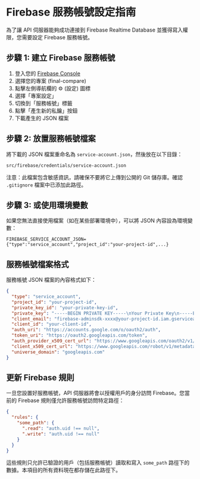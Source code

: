 # Firebase 服務帳號設定指南

為了讓 API 伺服器能夠成功連接到 Firebase Realtime Database 並獲得寫入權限，您需要設定 Firebase 服務帳號。

## 步驟 1: 建立 Firebase 服務帳號

1. 登入您的 [Firebase Console](https://console.firebase.google.com/)
2. 選擇您的專案 (final-compare)
3. 點擊左側導航欄的 ⚙️ (設定) 圖標
4. 選擇「專案設定」
5. 切換到「服務帳號」標籤
6. 點擊「產生新的私鑰」按鈕
7. 下載產生的 JSON 檔案

## 步驟 2: 放置服務帳號檔案

將下載的 JSON 檔案重命名為 `service-account.json`，然後放在以下目錄：

```
src/firebase/credentials/service-account.json
```

注意：此檔案包含敏感資訊，請確保不要將它上傳到公開的 Git 儲存庫。確認 `.gitignore` 檔案中已添加此路徑。

## 步驟 3: 或使用環境變數

如果您無法直接使用檔案（如在某些部署環境中），可以將 JSON 內容設為環境變數：

```
FIREBASE_SERVICE_ACCOUNT_JSON={"type":"service_account","project_id":"your-project-id",...}
```

## 服務帳號檔案格式

服務帳號 JSON 檔案的內容格式如下：

```json
{
  "type": "service_account",
  "project_id": "your-project-id",
  "private_key_id": "your-private-key-id",
  "private_key": "-----BEGIN PRIVATE KEY-----\nYour Private Key\n-----END PRIVATE KEY-----\n",
  "client_email": "firebase-adminsdk-xxxx@your-project-id.iam.gserviceaccount.com",
  "client_id": "your-client-id",
  "auth_uri": "https://accounts.google.com/o/oauth2/auth",
  "token_uri": "https://oauth2.googleapis.com/token",
  "auth_provider_x509_cert_url": "https://www.googleapis.com/oauth2/v1/certs",
  "client_x509_cert_url": "https://www.googleapis.com/robot/v1/metadata/x509/firebase-adminsdk-xxxx%40your-project-id.iam.gserviceaccount.com",
  "universe_domain": "googleapis.com"
}
```

## 更新 Firebase 規則

一旦您設置好服務帳號，API 伺服器將會以授權用戶的身分訪問 Firebase。您當前的 Firebase 規則僅允許服務帳號訪問特定路徑：

```json
{
  "rules": {
    "some_path": {
      ".read": "auth.uid !== null",
      ".write": "auth.uid !== null"
    }
  }
}
```

這些規則只允許已驗證的用戶（包括服務帳號）讀取和寫入 `some_path` 路徑下的數據。本項目的所有資料現在都存儲在此路徑下。
